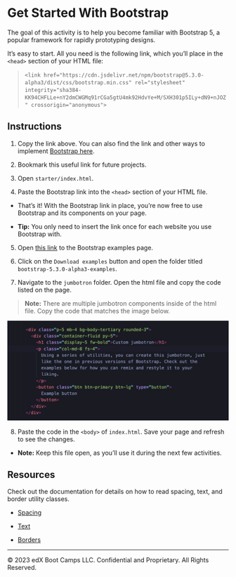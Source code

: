 # Get Started With Bootstrap

The goal of this activity is to help you become familiar with Bootstrap 5, a popular framework for rapidly prototyping designs.

It’s easy to start. All you need is the following link, which you’ll place in the `<head>` section of your HTML file:

> `<link href="https://cdn.jsdelivr.net/npm/bootstrap@5.3.0-alpha3/dist/css/bootstrap.min.css" rel="stylesheet" integrity="sha384-KK94CHFLLe+nY2dmCWGMq91rCGa5gtU4mk92HdvYe+M/SXH301p5ILy+dN9+nJOZ" crossorigin="anonymous">`

## Instructions

1. Copy the link above. You can also find the link and other ways to implement [Bootstrap here](https://getbootstrap.com/docs/5.3/getting-started/introduction/).

2. Bookmark this useful link for future projects.

3. Open `starter/index.html`.

4. Paste the Bootstrap link into the `<head>` section of your HTML file.

* That’s it! With the Bootstrap link in place, you’re now free to use Bootstrap and its components on your page.

* **Tip:** You only need to insert the link once for each website you use Bootstrap with.

5. Open [this link](https://getbootstrap.com/docs/5.3/examples/) to the Bootstrap examples page.

6. Click on the `Download examples` button and open the folder titled `bootstrap-5.3.0-alpha3-examples`.

7. Navigate to the `jumbotron` folder. Open the html file and copy the code listed on the page.

> **Note:** There are multiple jumbotron components inside of the html file. Copy the code that matches the image below.

![Solution Image](./images/jumbotron.png)

8. Paste the code in the `<body>` of `index.html`. Save your page and refresh to see the changes.

* **Note:** Keep this file open, as you’ll use it during the next few activities.

## Resources

Check out the documentation for details on how to read spacing, text, and border utility classes.

* [Spacing](https://getbootstrap.com/docs/5.3/utilities/spacing/)

* [Text](https://getbootstrap.com/docs/5.3/utilities/text/)

* [Borders](https://getbootstrap.com/docs/5.3/utilities/borders/)

---

© 2023 edX Boot Camps LLC. Confidential and Proprietary. All Rights Reserved.
